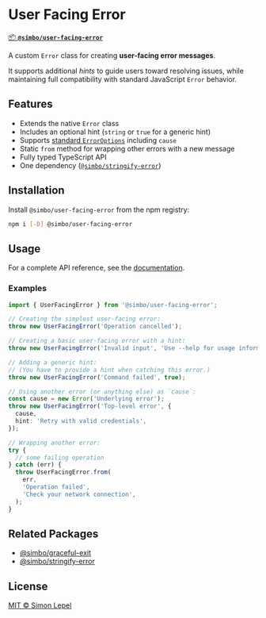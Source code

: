 # User Facing Error

[📦 **`@simbo/user-facing-error`**](https://npmjs.com/package/@simbo/user-facing-error)

A custom `Error` class for creating **user-facing error messages**.

It supports additional _hints_ to guide users toward resolving issues, while
maintaining full compatibility with standard JavaScript `Error` behavior.

## Features

- Extends the native `Error` class
- Includes an optional hint (`string` or `true` for a generic hint)
- Supports
  [standard `ErrorOptions`](https://developer.mozilla.org/en-US/docs/Web/JavaScript/Reference/Global_Objects/Error/Error#options)
  including `cause`
- Static `from` method for wrapping other errors with a new message
- Fully typed TypeScript API
- One dependency
  ([`@simbo/stringify-error`](https://npmjs.com/package/@simbo/stringify-error))

## Installation

Install `@simbo/user-facing-error` from the npm registry:

```bash
npm i [-D] @simbo/user-facing-error
```

## Usage

For a complete API reference, see the
[documentation](https://simbo.codes/packages/modules/_simbo_user-facing-error/).

### Examples

```ts
import { UserFacingError } from '@simbo/user-facing-error';

// Creating the simplest user-facing error:
throw new UserFacingError('Operation cancelled');

// Creating a basic user-facing error with a hint:
throw new UserFacingError('Invalid input', 'Use --help for usage information');

// Adding a generic hint:
// (You have to provide a hint when catching this error.)
throw new UserFacingError('Command failed', true);

// Using another error (or anything else) as `cause`:
const cause = new Error('Underlying error');
throw new UserFacingError('Top-level error', {
  cause,
  hint: 'Retry with valid credentials',
});

// Wrapping another error:
try {
  // some failing operation
} catch (err) {
  throw UserFacingError.from(
    err,
    'Operation failed',
    'Check your network connection',
  );
}
```

## Related Packages

- [@simbo/graceful-exit](https://npmjs.com/package/@simbo/graceful-exit)
- [@simbo/stringify-error](https://npmjs.com/package/@simbo/stringify-error)

## License

[MIT © Simon Lepel](http://simbo.mit-license.org/2025/)
